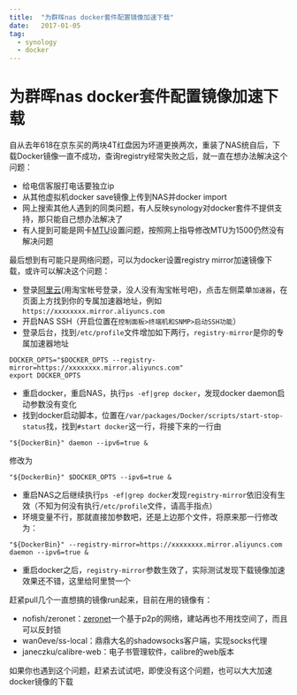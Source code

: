 ```yaml
---
title:  "为群晖nas docker套件配置镜像加速下载"
date:   2017-01-05
tag:
  - synology
  - docker
---
```


# 为群晖nas docker套件配置镜像加速下载

自从去年618在京东买的两块4T红盘因为坏道更换两次，重装了NAS统自后，下载Docker镜像一直不成功，查询registry经常失败之后，就一直在想办法解决这个问题：

- 给电信客服打电话要独立ip
- 从其他虚拟机docker save镜像上传到NAS并docker import
- 网上搜索其他人遇到的同类问题，有人反映synology对docker套件不提供支持，那只能自己想办法解决了
- 有人提到可能是网卡[MTU](https://zh.wikipedia.org/zh-hans/最大传输单元)设置问题，按照网上指导修改MTU为1500仍然没有解决问题


最后想到有可能只是网络问题，可以为docker设置registry mirror加速镜像下载，或许可以解决这个问题：

- 登录[阿里云](https://cr.console.aliyun.com)(用淘宝帐号登录，没人没有淘宝帐号吧)，点击左侧菜单`加速器`，在页面上方找到你的专属加速器地址，例如`https://xxxxxxxx.mirror.aliyuncs.com`
- 开启NAS SSH（开启位置在`控制面板>终端机和SNMP>启动SSH功能`）
- 登录后台，找到`/etc/profile`文件增加如下两行，`registry-mirror`是你的专属加速器地址

```
DOCKER_OPTS="$DOCKER_OPTS --registry-mirror=https://xxxxxxxx.mirror.aliyuncs.com"
export DOCKER_OPTS
```

- 重启docker，重启NAS，执行`ps -ef|grep docker`，发现docker daemon启动参数没有变化
- 找到docker启动脚本，位置在`/var/packages/Docker/scripts/start-stop-status`找，找到`#start docker`这一行，将接下来的一行由

```
"${DockerBin}" daemon --ipv6=true &
```

修改为

```
"${DockerBin}" $DOCKER_OPTS --ipv6=true &
```

- 重启NAS之后继续执行`ps -ef|grep docker`发现`registry-mirror`依旧没有生效（不知为何没有执行`/etc/profile`文件，请高手指点）
- 环境变量不行，那就直接加参数吧，还是上边那个文件，将原来那一行修改为：

```
"${DockerBin}" --registry-mirror=https://xxxxxxxx.mirror.aliyuncs.com daemon --ipv6=true &
```

- 重启docker之后，`registry-mirror`参数生效了，实际测试发现下载镜像加速效果还不错，这里给阿里赞一个



赶紧pull几个一直想搞的镜像run起来，目前在用的镜像有：

- nofish/zeronet：[zeronet](https://zh.wikipedia.org/zh-hans/ZeroNet)一个基于p2p的网络，建站再也不用找空间了，而且可以反封锁
- wan0eve/ss-local：鼎鼎大名的shadowsocks客户端，实现socks代理
- janeczku/calibre-web：电子书管理软件，calibre的web版本


如果你也遇到这个问题，赶紧去试试吧，即使没有这个问题，也可以大大加速docker镜像的下载